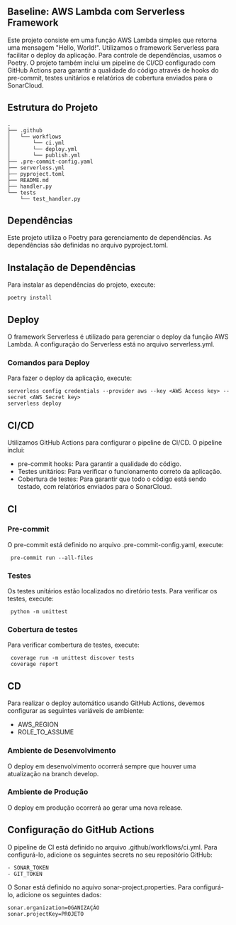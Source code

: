 ## Baseline: AWS Lambda com Serverless Framework

Este projeto consiste em uma função AWS Lambda simples que retorna uma mensagem "Hello, World!". Utilizamos o framework
Serverless para facilitar o deploy da aplicação. Para controle de dependências, usamos o Poetry. O projeto também inclui
um pipeline de CI/CD configurado com GitHub Actions para garantir a qualidade do código através de hooks do pre-commit,
testes unitários e relatórios de cobertura enviados para o SonarCloud.

## Estrutura do Projeto

```plaintext
.
├── .github
│   └── workflows
│       └── ci.yml
│       └── deploy.yml
│       └── publish.yml
├── .pre-commit-config.yaml
├── serverless.yml
├── pyproject.toml
├── README.md
├── handler.py
└── tests
    └── test_handler.py
```    

## Dependências

Este projeto utiliza o Poetry para gerenciamento de dependências. As dependências são definidas no arquivo
pyproject.toml.

## Instalação de Dependências

Para instalar as dependências do projeto, execute:

```
poetry install
```

## Deploy

O framework Serverless é utilizado para gerenciar o deploy da função AWS Lambda. A configuração do Serverless está no
arquivo serverless.yml.

### Comandos para Deploy

Para fazer o deploy da aplicação, execute:

```
serverless config credentials --provider aws --key <AWS Access key> --secret <AWS Secret key>
serverless deploy
```

## CI/CD

Utilizamos GitHub Actions para configurar o pipeline de CI/CD. O pipeline inclui:

- pre-commit hooks: Para garantir a qualidade do código.
- Testes unitários: Para verificar o funcionamento correto da aplicação.
- Cobertura de testes: Para garantir que todo o código está sendo testado, com relatórios enviados para o SonarCloud.

## CI

### Pre-commit

O pre-commit está definido no arquivo .pre-commit-config.yaml, execute:

```
 pre-commit run --all-files
```

### Testes

Os testes unitários estão localizados no diretório tests. Para verificar os testes, execute:

```
 python -m unittest
```

### Cobertura de testes

Para verificar combertura de testes, execute:

```
 coverage run -m unittest discover tests
 coverage report
```

## CD
Para realizar o deploy automático usando GitHub Actions, devemos configurar as seguintes variáveis de ambiente:

- AWS_REGION
- ROLE_TO_ASSUME

### Ambiente de Desenvolvimento
O deploy em desenvolvimento ocorrerá sempre que houver uma atualização na branch develop.

### Ambiente de Produção
O deploy em produção ocorrerá ao gerar uma nova release.

## Configuração do GitHub Actions

O pipeline de CI está definido no arquivo .github/workflows/ci.yml. Para configurá-lo, adicione os seguintes secrets no
seu repositório GitHub:

```
- SONAR_TOKEN
- GIT_TOKEN
```

O Sonar está definido no aquivo sonar-project.properties. Para configurá-lo, adicione os seguintes dados:

```
sonar.organization=OGANIZAÇÂO
sonar.projectKey=PROJETO
```